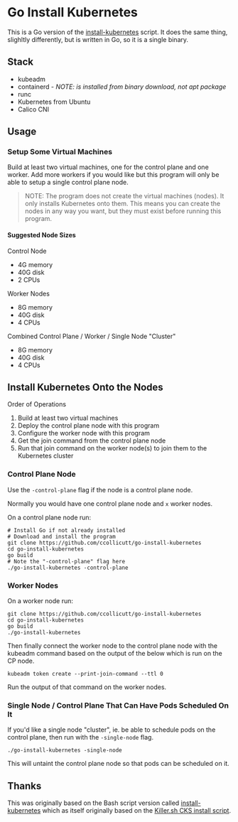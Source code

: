 # Go Install Kubernetes

This is a Go version of the [install-kubernetes](https://github.com/ccollicutt/install-kubernetes) script. It does the same thing, slighltly differently, but is written in Go, so it is a single binary.

## Stack 

* kubeadm
* containerd - *NOTE: is installed from binary download, not apt package*
* runc
* Kubernetes from Ubuntu
* Calico CNI

## Usage

### Setup Some Virtual Machines

Build at least two virtual machines, one for the control plane and one worker. Add more workers if you would like but this program will only be able to setup a single control plane node.

> NOTE: The program does not create the virtual machines (nodes). It only installs Kubernetes onto them. This means you can create the nodes in any way you want, but they must exist before running this program.

#### Suggested Node Sizes

Control Node
* 4G memory
* 40G disk
* 2 CPUs

Worker Nodes
* 8G memory
* 40G disk
* 4 CPUs

Combined Control Plane / Worker / Single Node "Cluster"
* 8G memory
* 40G disk
* 4 CPUs

## Install Kubernetes Onto the Nodes

Order of Operations

1. Build at least two virtual machines
1. Deploy the control plane node with this program
2. Configure the worker node with this program
3. Get the join command from the control plane node
4. Run that join command on the worker node(s) to join them to the Kubernetes cluster

### Control Plane Node

Use the `-control-plane` flag if the node is a control plane node.

Normally you would have one control plane node and `x` worker nodes.

On a control plane node run:

```
# Install Go if not already installed
# Download and install the program
git clone https://github.com/ccollicutt/go-install-kubernetes
cd go-install-kubernetes
go build
# Note the "-control-plane" flag here
./go-install-kubernetes -control-plane
```

### Worker Nodes

On a worker node run:

```
git clone https://github.com/ccollicutt/go-install-kubernetes
cd go-install-kubernetes
go build
./go-install-kubernetes
```

Then finally connect the worker node to the control plane node with the kubeadm command based on the output of the below which is run on the CP node.

```
kubeadm token create --print-join-command --ttl 0
```

Run the output of that command on the worker nodes.

### Single Node / Control Plane That Can Have Pods Scheduled On It

If you'd like a single node "cluster", ie. be able to schedule pods on the control plane, then run with the `-single-node` flag.

```
./go-install-kubernetes -single-node
```

This will untaint the control plane node so that pods can be scheduled on it.

## Thanks

This was originally based on the Bash script version called [install-kubernetes](https://github.com/ccollicutt/install-kubernetes) which as itself originally based on the [Killer.sh CKS install script](https://github.com/killer-sh/cks-course-environment).
